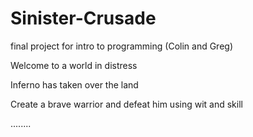 Sinister-Crusade
================

final project for intro to programming (Colin and Greg)

Welcome to a world in distress

Inferno has taken over the land

Create a brave warrior and defeat him using wit and skill

........
